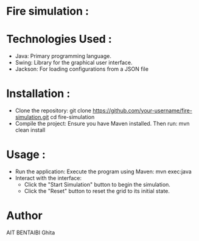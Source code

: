# Fire simulation :

# Technologies Used :
  - Java: Primary programming language.
  - Swing: Library for the graphical user interface.
  - Jackson: For loading configurations from a JSON file

# Installation :
- Clone the repository:  git clone https://github.com/your-username/fire-simulation.git
                       cd fire-simulation
- Compile the project: Ensure you have Maven installed. Then run: mvn clean install

# Usage :
- Run the application: Execute the program using Maven: mvn exec:java
- Interact with the interface:
   - Click the "Start Simulation" button to begin the simulation.
   - Click the "Reset" button to reset the grid to its initial state.


# Author
AIT BENTAIBI Ghita

#
